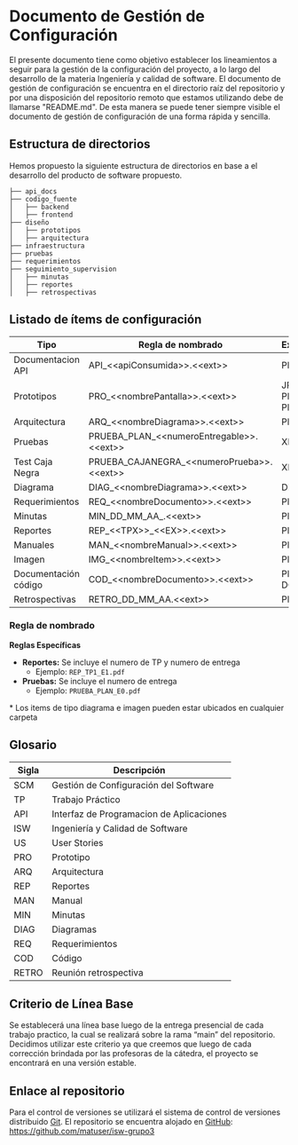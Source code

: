# Documento de Gestión de Configuración
El presente documento tiene como objetivo establecer los lineamientos a seguir para la gestión de la configuración del proyecto, a lo largo del desarrollo de la materia Ingeniería y calidad de software.
El documento de gestión de configuración se encuentra en el directorio raíz del repositorio y por una disposición del repositorio remoto que estamos utilizando debe de llamarse "README.md". De esta manera se puede tener siempre visible el documento de gestión de configuración de una forma rápida y sencilla.

## Estructura de directorios
Hemos propuesto la siguiente estructura de directorios en base a el desarrollo del producto de software propuesto.

```
├── api_docs
├── codigo_fuente
│   ├── backend
│   ├── frontend
├── diseño
│   ├── prototipos
│   ├── arquitectura
├── infraestructura
├── pruebas
├── requerimientos
├── seguimiento_supervision
│   ├── minutas
│   ├── reportes
│   ├── retrospectivas
```

## Listado de ítems de configuración

| Tipo               | Regla de nombrado | Extensión          | Ubicación                          |
|--------------------|---------|--------------------|------------------------------------|
| Documentacion API       | API_<\<apiConsumida\>>.<\<ext\>>  | PDF                | /api_docs                      |
| Prototipos       | PRO_<\<nombrePantalla\>>.<\<ext\>>    | JPG, PNG, PDF, SVG         | /diseño/prototipos           |
| Arquitectura      | ARQ_<\<nombreDiagrama\>>.<\<ext\>>   | PDF     | /diseño/arquitectura           |
| Pruebas | PRUEBA_PLAN_<\<numeroEntregable\>>.<\<ext\>>    | XLSX     | /pruebas           |
| Test Caja Negra | PRUEBA_CAJANEGRA_<\<numeroPrueba\>>.<\<ext\>> |  XLSX | /pruebas/TEST_CAJANEGRA
| Diagrama        | DIAG_<\<nombreDiagrama\>>.<\<ext\>>     | DRAWIO                | *                     |
| Requerimientos   | REQ_<\<nombreDocumento\>>.<\<ext\>>      | PDF    | /requerimientos           |
| Minutas | MIN_DD_MM_AA_.<\<ext\>>      | PDF          | /seguimiento_supervision/minutas              |
| Reportes            | REP_<\<TPX\>>_<\<EX\>>.<\<ext\>>     | PDF          | /seguimiento_supervision/reportes             |
| Manuales               | MAN_<\<nombreManual\>>.<\<ext\>>    | PDF                | /seguimiento_supervision                 |
| Imagen               | IMG_<\<nombreItem\>>.<\<ext\>>    | PNG, JPG                | *                 |
| Documentación código               | COD_<\<nombreDocumento\>>.<\<ext\>>    | PDF, DOCX                | /codigo_fuente                |
| Retrospectivas     | RETRO_DD_MM_AA.<\<ext\>>    | PDF          | /seguimiento_supervision/retrospectivas             |


### Regla de nombrado

**Reglas Específicas**
- **Reportes:** Se incluye el numero de TP y numero de entrega
  - Ejemplo: `REP_TP1_E1.pdf`
- **Pruebas:** Se incluye el numero de entrega
  - Ejemplo: `PRUEBA_PLAN_E0.pdf`


\* Los items de tipo diagrama e imagen pueden estar ubicados en cualquier carpeta


## Glosario

|Sigla | Descripción|
|---|---|
|SCM| Gestión de Configuración del Software|
|TP| Trabajo Práctico|
|API| Interfaz de Programacion de Aplicaciones|
|ISW | Ingeniería y Calidad de Software|
|US| User Stories|
|PRO| Prototipo|
|ARQ| Arquitectura|
|REP| Reportes|
|MAN| Manual|
|MIN| Minutas|
|DIAG| Diagramas|
|REQ| Requerimientos|
|COD| Código|
|RETRO| Reunión retrospectiva|


## Criterio de Línea Base
Se establecerá una línea base luego de la entrega presencial de cada trabajo practico, la cual se realizará sobre la rama “main” del repositorio. 
Decidimos utilizar este criterio ya que creemos que luego de cada corrección brindada por las profesoras de la cátedra, el proyecto se encontrará en una versión estable.

## Enlace al repositorio
Para el control de versiones se utilizará el sistema de control de versiones distribuido [Git](https://git-scm.com/).
El repositorio se encuentra alojado en [GitHub](https://github.com/matuser/isw-grupo3): https://github.com/matuser/isw-grupo3
